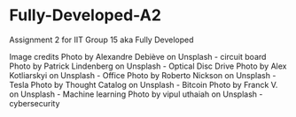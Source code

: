 # Fully-Developed-A2
Assignment 2 for IIT Group 15 aka Fully Developed


Image credits
Photo by Alexandre Debiève on Unsplash - circuit board
Photo by Patrick Lindenberg on Unsplash - Optical Disc Drive
Photo by Alex Kotliarskyi on Unsplash - Office
Photo by Roberto Nickson on Unsplash - Tesla
Photo by Thought Catalog on Unsplash - Bitcoin
Photo by Franck V. on Unsplash - Machine learning
Photo by vipul uthaiah on Unsplash - cybersecurity
